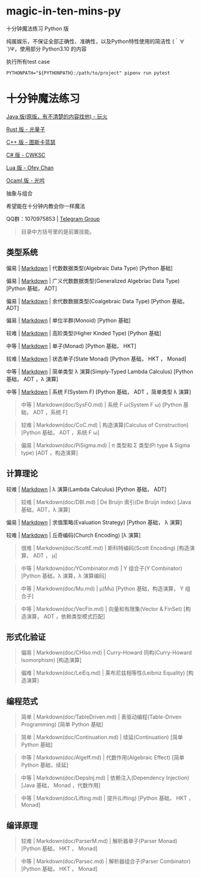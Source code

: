 # magic-in-ten-mins-py

十分钟魔法练习 Python 版

纯属娱乐，不保证全部正确性、准确性，以及Python特性使用的简洁性 (｀∀´)Ψ，使用部分 Python3.10 的内容

执行所有test case
```
PYTHONPATH="${PYTHONPATH}:/path/to/project" pipenv run pytest
```

# 十分钟魔法练习

[Java 版(原版，有不清楚的内容找他) - 玩火](https://github.com/niltok/magic-in-ten-mins)

[Rust 版 - 光量子](https://github.com/PhotonQuantum/magic-in-ten-mins-rs)

[C++ 版 - 图斯卡蓝瑟](https://github.com/tusikalanse/magic-in-ten-mins-cpp)

[C# 版 - CWKSC](https://github.com/CWKSC/magic-in-ten-mins-csharp)

[Lua 版 - Ofey Chan](https://github.com/ofey404/magic-in-ten-mins-lua)

[Ocaml 版 - 光吟](https://github.com/LighghtEeloo/magic-in-ten-mins-ml)

抽象与组合

希望能在十分钟内教会你一样魔法

QQ群：1070975853 | 
[Telegram Group](https://t.me/joinchat/HZm-VAAFTrIxoxQQ)

> 目录中方括号里的是前置技能。

## 类型系统

偏易 |
[Markdown](doc/ADT.md) |
代数数据类型(Algebraic Data Type) 
[Python 基础]

偏易 |
[Markdown](doc/GADT.md) |
广义代数数据类型(Generalized Algebriac Data Type) 
[Python 基础， ADT] 

偏易 |
[Markdown](doc/CoData.md) |
余代数数据类型(Coalgebraic Data Type)
[Python 基础， ADT]

偏易 |
[Markdown](doc/Monoid.md) |
单位半群(Monoid)
[Python 基础]

较难 |
[Markdown](doc/HKT.md) |
高阶类型(Higher Kinded Type)
[Python 基础]

中等 |
[Markdown](doc/Monad.md) |
单子(Monad)
[Python 基础， HKT]

较难 |
[Markdown](doc/StateMonad.md) |
状态单子(State Monad)
[Python 基础， HKT ， Monad]

中等 |
[Markdown](doc/STLC.md) |
简单类型 λ 演算(Simply-Typed Lambda Calculus)
[Python 基础， ADT ，λ 演算]

中等 |
[Markdown](doc/SystemF.md) |
系统 F(System F)
[Python 基础， ADT ，简单类型 λ 演算]

> 中等 |
Markdown(doc/SysFO.md) | 
系统 F ω(System F ω)
[Python 基础， ADT ，系统 F]

> 较难 |
Markdown(doc/CoC.md) |
构造演算(Calculus of Construction)
[Python 基础， ADT ，系统 F ω]

> 偏易 |
Markdown(doc/PiSigma.md) |
π 类型和 Σ 类型(Pi type & Sigma type)
[ADT ，构造演算]

## 计算理论

较难 |
[Markdown](doc/Lambda.md) |
λ 演算(Lambda Calculus)
[Python 基础， ADT]

> 较难 |
Markdown(doc/DBI.md) |
De Bruijn 索引(De Bruijn index)
[Java 基础，ADT，λ 演算]

 偏易 |
[Markdown](doc/EvalStrategy.md) |
求值策略(Evaluation Strategy)
[Python 基础， λ 演算]

 较难 |
[Markdown](doc/ChurchE.md) |
丘奇编码(Church Encoding)
[λ 演算]

> 很难 |
Markdown(doc/ScottE.md) |
斯科特编码(Scott Encoding)
[构造演算， ADT ， μ]

> 中等 |
Markdown(doc/YCombinator.md) |
Y 组合子(Y Combinator)
[Python 基础，λ 演算，λ 演算编码]

> 中等 |
Markdown(doc/Mu.md) |
μ(Mu)
[Python 基础，构造演算， Y 组合子]

> 中等 |
Markdown(doc/VecFin.md) |
向量和有限集(Vector & FinSet)
[构造演算， ADT ，依赖类型模式匹配]

## 形式化验证

> 偏易 |
Markdown(doc/CHIso.md) |
Curry-Howard 同构(Curry-Howard Isomorphism)
[构造演算]

> 偏难 |
Markdown(doc/LeiEq.md) |
莱布尼兹相等性(Leibniz Equality)
[构造演算]

## 编程范式

> 简单 |
Markdown(doc/TableDriven.md) |
表驱动编程(Table-Driven Programming)
[简单 Python 基础]

> 简单 |
Markdown(doc/Continuation.md) |
续延(Continuation)
[简单 Python 基础]

> 中等 |
Markdown(doc/Algeff.md) |
代数作用(Algebraic Effect)
[简单 Python 基础，续延]

> 中等 |
Markdown(doc/DepsInj.md) |
依赖注入(Dependency Injection)
[Java 基础， Monad ，代数作用]

> 中等 |
Markdown(doc/Lifting.md) |
提升(Lifting)
[Python 基础， HKT ， Monad]

## 编译原理

> 较难 |
Markdown(doc/ParserM.md) |
解析器单子(Parser Monad)
[Python 基础， HKT ， Monad]

> 中等 |
Markdown(doc/Parsec.md) |
解析器组合子(Parser Combinator)
[Python 基础， HKT ， Monad]
